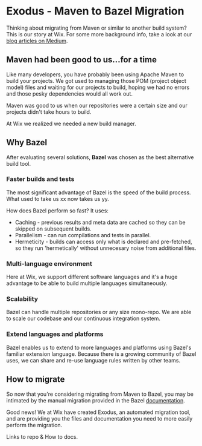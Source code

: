 # Exodus - Maven to Bazel Migration

Thinking about migrating from Maven or similar to another build system? This is our story at Wix. For some more background info, take a look at our [blog articles on Medium](https://medium.com/wix-engineering/migrating-to-bazel-from-maven-or-gradle-5-crucial-questions-you-should-ask-yourself-f23ac6bca070).

## Maven had been good to us...for a time

Like many developers, you have probably been using Apache Maven to build your projects. We got used to managing those POM (project object model) files and waiting for our projects to build, hoping we had no errors and those pesky dependencies would all work out. 

Maven was good to us when our repositories were a certain size and our projects didn't take hours to build. 

At Wix we realized we needed a new build manager.

## Why Bazel

After evaluating several solutions, **Bazel** was chosen as the best alternative build tool.

### Faster builds and tests
The most significant advantage of Bazel is the speed of the build process. What used to take us xx now takes us yy.

How does Bazel perform so fast?
It uses: 
* Caching - previous results and meta data are cached so they can be skipped on subsequent builds.
* Parallelism - can run compilations and tests in parallel.
* Hermeticity - builds can access only what is declared and pre-fetched, so they run 'hermetically' without unnecesary noise from additional files. 

### Multi-language environment
Here at Wix, we support different software languages and it's a huge advantage to be able to build multiple languages simultaneously. 

### Scalability
Bazel can handle multiple repositories or any size mono-repo. We are able to scale our codebase and our continuous integration system.

### Extend languages and platforms
Bazel enables us to extend to more languages and platforms using Bazel's familiar extension language. Because there is a growing community of Bazel uses, we can share and re-use language rules written by other teams.

## How to migrate
So now that you're considering migrating from Maven to Bazel, you may be intimated by the manual migration provided in the Bazel [documentation](https://docs.bazel.build/versions/master/migrate-maven.html). 

Good news! We at Wix have created Exodus, an automated migration tool, and are providing you the files and documentation you need to more easily perform the migration.

Links to repo & How to docs.

